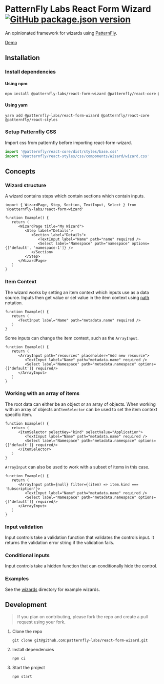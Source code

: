 # PatternFly Labs React Form Wizard [![GitHub package.json version](https://img.shields.io/github/package-json/v/patternfly-labs/react-form-wizard)](https://www.npmjs.com/package/@patternfly-labs/react-form-wizard)

An opinionated framework for wizards using [PatternFly](https://www.patternfly.org/).

[Demo](https://patternfly-labs.github.io/react-form-wizard/)

## Installation

### Install dependencies

#### Using npm

```sh
npm install @patternfly-labs/react-form-wizard @patternfly/react-core @patternfly/react-styles
```

#### Using yarn

```
yarn add @patternfly-labs/react-form-wizard @patternfly/react-core @patternfly/react-styles
```

### Setup Patternfly CSS

Import css from patternfly before importing react-form-wizard.

```typescript
import '@patternfly/react-core/dist/styles/base.css'
import '@patternfly/react-styles/css/components/Wizard/wizard.css'
```

## Concepts

### Wizard structure

A wizard contains steps which contain sections which contain inputs.

```tsx
import { WizardPage, Step, Section, TextInput, Select } from '@patternfly-labs/react-form-wizard'

function Example() {
   return (
      <WizardPage title="My Wizard">
         <Step label="Details">
            <Section label="Details">
               <TextInput label="Name" path="name" required />
               <Select label="Namespace" path="namespace" options={['default', 'namespace-1']} />
            </Section>
         </Step>
      </WizardPage>
   )
}
```

### Item Context

The wizard works by setting an item context which inputs use as a data source.
Inputs then get value or set value in the item context using [path](https://github.com/jonschlinkert/set-value#object-paths) notation.

```tsx
function Example() {
   return (
      <TextInput label="Name" path="metadata.name" required />
   )
}
```

Some inputs can change the item context, such as the `ArrayInput`.

```tsx
function Example() {
   return (
      <ArrayInput path="resources" placeholder="Add new resource">
         <TextInput label="Name" path="metadata.name" required />
         <Select label="Namespace" path="metadata.namespace" options={['default']} required/>
      </ArrayInput>
   )
}
```

### Working with an array of items

The root data can either be an object or an array of objects.
When working with an array of objects an`ItemSelector` can be used to set the item context specific item.

```tsx
function Example() {
   return (
      <ItemSelector selectKey="kind" selectValue="Application">
         <TextInput label="Name" path="metadata.name" required />
         <Select label="Namespace" path="metadata.namespace" options={['default']} required/>
      </ItemSelector>
   )
}
```

`ArrayInput` can also be used to work with a subset of items in this case.

```tsx
function Example() {
   return (
      <ArrayInput path={null} filter={(item) => item.kind === 'Subscription'}>
         <TextInput label="Name" path="metadata.name" required />
         <Select label="Namespace" path="metadata.namespace" options={['default']} required/>
      </ArrayInput>
   )
}
```

### Input validation

Input controls take a validation function that validates the controls input. It returns the validation error string if the validation fails.

### Conditional inputs

Input controls take a hidden function that can conditionally hide the control.

### Examples

See the [wizards](https://github.com/patternfly-labs/react-form-wizard/tree/main/wizards) directory for example wizards.

## Development

> If you plan on contributing, please fork the repo and create a pull request using your fork.

1. Clone the repo

   ```
   git clone git@github.com:patternfly-labs/react-form-wizard.git
   ```

2. Install dependencies

   ```
   npm ci
   ```

3. Start the project

   ```
   npm start
   ```
